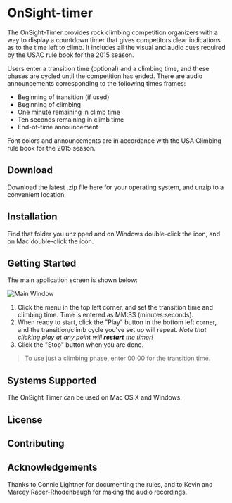 OnSight-timer
=============

The OnSight-Timer provides rock climbing competition organizers with a way
to display a countdown timer that gives competitors clear indications as to
the time left to climb. It includes all the visual and audio cues
required by the USAC rule book for the 2015 season.

Users enter a transition time (optional) and a climbing time,
and these phases are cycled until the competition has ended. There are audio
announcements corresponding to the following times frames:

- Beginning of transition (if used)
- Beginning of climbing
- One minute remaining in climb time
- Ten seconds remaining in climb time
- End-of-time announcement

Font colors and announcements are in accordance with the USA Climbing rule book
for the 2015 season.

Download
--------

Download the latest .zip file here for your operating system, and unzip to a convenient location.  

Installation
------------

Find that folder you unzipped and on Windows double-click the <whatever> icon, and on Mac double-click the <whatever> icon.

Getting Started
---------------

The main application screen is shown below:

![Main Window](https://raw.github.com/malcolmalex/onsight-timer/master/doc/OnSight-Timer-main-window.png)

1. Click the menu in the top left corner, and set the transition time and climbing time. Time is entered as MM:SS (minutes:seconds).
2. When ready to start, click the "Play" button in the bottom left corner, and the transition/climb cycle you've set up will repeat. _Note that clicking play at any point will **restart** the timer!_
3. Click the "Stop" button when you are done.

> To use just a climbing phase, enter 00:00 for the transition time.



Systems Supported
-----------------

The OnSight Timer can be used on Mac OS X and Windows.

License
-------

Contributing
------------

Acknowledgements
----------------

Thanks to Connie Lightner for documenting the rules, and to Kevin and Marcey Rader-Rhodenbaugh for making the audio recordings.
